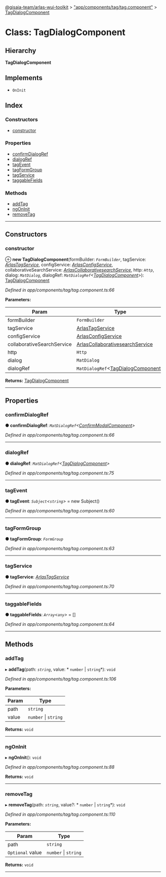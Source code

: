 [@gisaia-team/arlas-wui-toolkit](../README.md) > ["app/components/tag/tag.component"](../modules/_app_components_tag_tag_component_.md) > [TagDialogComponent](../classes/_app_components_tag_tag_component_.tagdialogcomponent.md)

# Class: TagDialogComponent

## Hierarchy

**TagDialogComponent**

## Implements

* `OnInit`

## Index

### Constructors

* [constructor](_app_components_tag_tag_component_.tagdialogcomponent.md#constructor)

### Properties

* [confirmDialogRef](_app_components_tag_tag_component_.tagdialogcomponent.md#confirmdialogref)
* [dialogRef](_app_components_tag_tag_component_.tagdialogcomponent.md#dialogref)
* [tagEvent](_app_components_tag_tag_component_.tagdialogcomponent.md#tagevent)
* [tagFormGroup](_app_components_tag_tag_component_.tagdialogcomponent.md#tagformgroup)
* [tagService](_app_components_tag_tag_component_.tagdialogcomponent.md#tagservice)
* [taggableFields](_app_components_tag_tag_component_.tagdialogcomponent.md#taggablefields)

### Methods

* [addTag](_app_components_tag_tag_component_.tagdialogcomponent.md#addtag)
* [ngOnInit](_app_components_tag_tag_component_.tagdialogcomponent.md#ngoninit)
* [removeTag](_app_components_tag_tag_component_.tagdialogcomponent.md#removetag)

---

## Constructors

<a id="constructor"></a>

###  constructor

⊕ **new TagDialogComponent**(formBuilder: *`FormBuilder`*, tagService: *[ArlasTagService](_app_services_tag_tag_service_.arlastagservice.md)*, configService: *[ArlasConfigService](_app_services_startup_startup_service_.arlasconfigservice.md)*, collaborativeSearchService: *[ArlasCollaborativesearchService](_app_services_startup_startup_service_.arlascollaborativesearchservice.md)*, http: *`Http`*, dialog: *`MatDialog`*, dialogRef: *`MatDialogRef`<[TagDialogComponent](_app_components_tag_tag_component_.tagdialogcomponent.md)>*): [TagDialogComponent](_app_components_tag_tag_component_.tagdialogcomponent.md)

*Defined in app/components/tag/tag.component.ts:66*

**Parameters:**

| Param | Type |
| ------ | ------ |
| formBuilder | `FormBuilder` |
| tagService | [ArlasTagService](_app_services_tag_tag_service_.arlastagservice.md) |
| configService | [ArlasConfigService](_app_services_startup_startup_service_.arlasconfigservice.md) |
| collaborativeSearchService | [ArlasCollaborativesearchService](_app_services_startup_startup_service_.arlascollaborativesearchservice.md) |
| http | `Http` |
| dialog | `MatDialog` |
| dialogRef | `MatDialogRef`<[TagDialogComponent](_app_components_tag_tag_component_.tagdialogcomponent.md)> |

**Returns:** [TagDialogComponent](_app_components_tag_tag_component_.tagdialogcomponent.md)

___

## Properties

<a id="confirmdialogref"></a>

###  confirmDialogRef

**● confirmDialogRef**: *`MatDialogRef`<[ConfirmModalComponent](_app_components_confirm_modal_confirm_modal_component_.confirmmodalcomponent.md)>*

*Defined in app/components/tag/tag.component.ts:66*

___
<a id="dialogref"></a>

###  dialogRef

**● dialogRef**: *`MatDialogRef`<[TagDialogComponent](_app_components_tag_tag_component_.tagdialogcomponent.md)>*

*Defined in app/components/tag/tag.component.ts:75*

___
<a id="tagevent"></a>

###  tagEvent

**● tagEvent**: *`Subject`<`string`>* =  new Subject<string>()

*Defined in app/components/tag/tag.component.ts:60*

___
<a id="tagformgroup"></a>

###  tagFormGroup

**● tagFormGroup**: *`FormGroup`*

*Defined in app/components/tag/tag.component.ts:63*

___
<a id="tagservice"></a>

###  tagService

**● tagService**: *[ArlasTagService](_app_services_tag_tag_service_.arlastagservice.md)*

*Defined in app/components/tag/tag.component.ts:70*

___
<a id="taggablefields"></a>

###  taggableFields

**● taggableFields**: *`Array`<`any`>* =  []

*Defined in app/components/tag/tag.component.ts:64*

___

## Methods

<a id="addtag"></a>

###  addTag

▸ **addTag**(path: *`string`*, value: * `number` &#124; `string`*): `void`

*Defined in app/components/tag/tag.component.ts:106*

**Parameters:**

| Param | Type |
| ------ | ------ |
| path | `string` |
| value |  `number` &#124; `string`|

**Returns:** `void`

___
<a id="ngoninit"></a>

###  ngOnInit

▸ **ngOnInit**(): `void`

*Defined in app/components/tag/tag.component.ts:88*

**Returns:** `void`

___
<a id="removetag"></a>

###  removeTag

▸ **removeTag**(path: *`string`*, value?: * `number` &#124; `string`*): `void`

*Defined in app/components/tag/tag.component.ts:110*

**Parameters:**

| Param | Type |
| ------ | ------ |
| path | `string` |
| `Optional` value |  `number` &#124; `string`|

**Returns:** `void`

___

